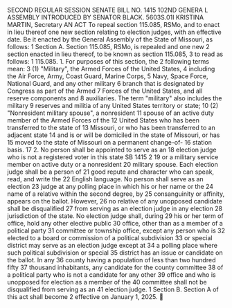 SECOND REGULAR SESSION
SENATE BILL NO. 1415
102ND GENERA L ASSEMBLY
INTRODUCED BY SENATOR BLACK.
5603S.01I KRISTINA MARTIN, Secretary
AN ACT
To repeal section 115.085, RSMo, and to enact in lieu thereof one new section relating to election
judges, with an effective date.
Be it enacted by the General Assembly of the State of Missouri, as follows:
1 Section A. Section 115.085, RSMo, is repealed and one new
2 section enacted in lieu thereof, to be known as section 115.085,
3 to read as follows:
1 115.085. 1. For purposes of this section, the
2 following terms mean:
3 (1) "Military", the Armed Forces of the United States,
4 including the Air Force, Army, Coast Guard, Marine Corps,
5 Navy, Space Force, National Guard, and any other military
6 branch that is designated by Congress as part of the Armed
7 Forces of the United States, and all reserve components and
8 auxiliaries. The term "military" also includes the military
9 reserves and militia of any United States territory or state;
10 (2) "Nonresident military spouse", a nonresident
11 spouse of an active duty member of the Armed Forces of the
12 United States who has been transferred to the state of
13 Missouri, or who has been transferred to an adjacent state
14 and is or will be domiciled in the state of Missouri, or has
15 moved to the state of Missouri on a permanent change-of-
16 station basis.
17 2. No person shall be appointed to serve as an
18 election judge who is not a registered voter in this state
SB 1415 2
19 or a military service member on active duty or a nonresident
20 military spouse. Each election judge shall be a person of
21 good repute and character who can speak, read, and write the
22 English language. No person shall serve as an election
23 judge at any polling place in which his or her name or the
24 name of a relative within the second degree, by
25 consanguinity or affinity, appears on the ballot. However,
26 no relative of any unopposed candidate shall be disqualified
27 from serving as an election judge in any election
28 jurisdiction of the state. No election judge shall, during
29 his or her term of office, hold any other elective public
30 office, other than as a member of a political party
31 committee or township office, except any person who is
32 elected to a board or commission of a political subdivision
33 or special district may serve as an election judge except at
34 a polling place where such political subdivision or special
35 district has an issue or candidate on the ballot. In any
36 county having a population of less than two hundred fifty
37 thousand inhabitants, any candidate for the county committee
38 of a political party who is not a candidate for any other
39 office and who is unopposed for election as a member of the
40 committee shall not be disqualified from serving as an
41 election judge.
1 Section B. Section A of this act shall become
2 effective on January 1, 2025.
